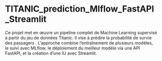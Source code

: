 # TITANIC_prediction_Mlflow_FastAPI_Streamlit
Ce projet met en œuvre un pipeline complet de Machine Learning supervisé à partir du jeu de données Titanic. Il vise à prédire la probabilité de survie des passagers . L’approche combine l’entraînement de plusieurs modèles, le suivi avec MLflow, le déploiement du meilleur modèle via une API FastAPI, et la création d’une IU avec Streamlit.
